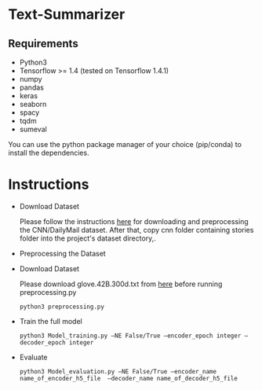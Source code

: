 # Text-Summarizer

## Requirements
* Python3
* Tensorflow >= 1.4 (tested on Tensorflow 1.4.1)
* numpy
* pandas
* keras
* seaborn
* spacy
* tqdm
* sumeval

You can use the python package manager of your choice (pip/conda) to install the dependencies.

# Instructions
* Download Dataset

    Please follow the instructions [here](https://github.com/abisee/cnn-dailymail) for downloading and preprocessing the CNN/DailyMail dataset. After that, copy cnn folder containing stories folder into the project's dataset directory,.

* Preprocessing the Dataset
* Download Dataset

    Please download glove.42B.300d.txt from [here](https://www.kaggle.com/yutanakamura/glove42b300dtxt) before running preprocessing.py	

	```
	python3 preprocessing.py
    ```

* Train the full model
    
    ```
   	python3 Model_training.py –NE False/True –encoder_epoch integer –decoder_epoch integer
    ```

* Evaluate
    
    ```
	python3 Model_evaluation.py –NE False/True –encoder_name name_of_encoder_h5_file  –decoder_name name_of_decoder_h5_file
    ```